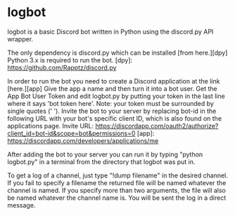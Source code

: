 # logbot

logbot is a basic Discord bot written in Python using the discord.py API wrapper.

The only dependency is discord.py which can be installed [from here.][dpy] Python 3.x is required to run the bot.
[dpy]: https://github.com/Rapptz/discord.py

In order to run the bot you need to create a Discord application at the link [here.][app] Give the app a name and then turn it into a bot user.
Get the App Bot User Token and edit logbot.py by putting your token in the last line where it says 'bot token here'. Note: your token must be
surrounded by single quotes (' '). Invite the bot to your server by replacing bot-id in the following URL with your bot's specific client ID,
which is also found on the applications page. Invite URL: https://discordapp.com/oauth2/authorize?client_id=bot-id&scope=bot&permissions=0
[app]: https://discordapp.com/developers/applications/me

After adding the bot to your server you can run it by typing "python logbot.py" in a terminal from the directory that logbot was put in.

To get a log of a channel, just type "!dump filename" in the desired channel. If you fail to specify a filename the returned file will be named
whatever the channel is named. If you specify more than two arguments, the file will also be named whatever the channel name is. You will be sent
the log in a direct message.